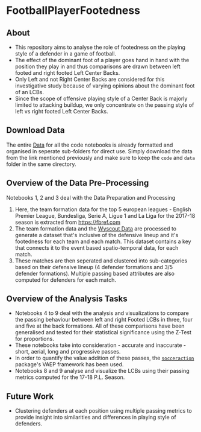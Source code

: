 # FootballPlayerFootedness
## About
- This repository aims to analyse the role of footedness on the playing style of a defender in a game of football.<br>
- The effect of the dominant foot of a player goes hand in hand with the position they play in and thus comparisons are drawn between left footed and right footed Left Center Backs. <br>
- Only Left and not Right Center Backs are considered for this investigative study because of varying opinions about the dominant foot of an LCBs.<br> 
- Since the scope of offensive playing style of a Center Back is majorly limited to attacking buildup, we only concentrate on the passing style of left vs right footed Left Center Backs. <br>

## Download Data
The entire [Data](https://drive.google.com/drive/folders/1cp88C71CKapTq6quW3iEsBpck32SrGq6?usp=sharing) for all the code notebooks is already formatted and organised in seperate sub-folders for direct use. Simply download the data from the link mentioned previously and make sure to keep the `code` and `data` folder in the same directory. <br>

## Overview of the Data Pre-Processing
Notebooks 1, 2 and 3 deal with the Data Preparation and Processing <br>
1. Here, the team formation data for the top 5 european leagues - English Premier League, Bundesliga, Serie A, Ligue 1 and La Liga for the 2017-18 season is extracted from https://fbref.com 
2. The team formation data and the [Wyscout Data](https://figshare.com/collections/Soccer_match_event_dataset/4415000/5) are processed to generate a dataset that's inclusive of the defensive lineup and it's footedness for each team and each match. This dataset contains a key that connects it to the event based spatio-temporal data, for each match.
3. These matches are then seperated and clustered into sub-categories based on their defensive lineup (4 defender formations and 3/5 defender formations). Multiple passing based attributes are also computed for defenders for each match.

## Overview of the Analysis Tasks
- Notebooks 4 to 9 deal with the analysis and visualizations to compare the passing behaviour between left and right Footed LCBs in three, four and five at the back formations. All of these comparisons have been generalised and tested for their statistical significance using the Z-Test for proportions. <br>
- These notebooks take into consideration - accurate and inaccurate - short, aerial, long and progressive passes. <br> 
- In order to quantify the value addition of these passes, the [`socceraction`](https://github.com/ML-KULeuven/socceraction) package's VAEP framework has been used. <br>
- Notebooks 8 and 9 analyse and visualize the LCBs using their passing metrics computed for the 17-18 P.L. Season.

## Future Work
- Clustering defenders at each position using multiple passing metrics to provide insight into similarities and differences in playing style of defenders.
